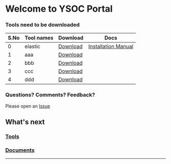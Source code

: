 

# Welcome to YSOC Portal



### Tools need to be downloaded


| S.No |  Tool names |Download                           | Docs                          | 
|-------| ------ |---------------------------------|---------------------------------|
| 0     |  elastic|[Download](https://artifacts.elastic.co/downloads/beats/filebeat/filebeat-8.3.2-windows-x86_64.msi)  | [Installation Manual](https://media-exp1.licdn.com/dms/document/C4D1FAQGUgrcVyuE_jg/feedshare-document-pdf-analyzed/0/1650207547233?e=2147483647&v=beta&t=a4I4-cqJOrYYo0BQhgPvU7p9dvefJKNyemaKKNecFoA)  | 
| 1     | aaa | [Download](phase1/README.md) |
| 2     | bbb | [Download](phase2/README.md) |
| 3     | ccc |[Download](phase3/README.md)| 
| 4     | ddd | [Download](phase3/README.md)| 



### Questions? Comments? Feedback?

Please open an [Issue](https://github.com/soc-cy/soc-cy.github.io/issues)


## What's next

### [Tools](phase0/README.md)

### [Documents](phase1/README.md)

___

